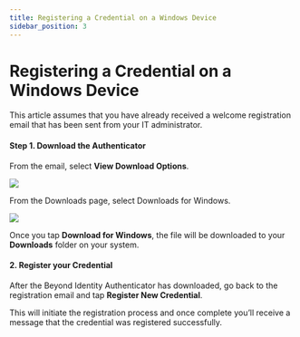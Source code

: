 ```yaml
---
title: Registering a Credential on a Windows Device
sidebar_position: 3
---
```


Registering a Credential on a Windows Device
============================================

This article assumes that you have already received a welcome registration email that has been sent from your IT administrator.

#### Step 1. Download the Authenticator

From the email, select **View Download Options**.  
  
![](/images/install/install.png)

From the Downloads page, select Downloads for Windows.

![](/images/install/download_windows.PNG)

Once you tap **Download for Windows**, the file will be downloaded to your **Downloads** folder on your system.

#### 2\. Register your Credential

After the Beyond Identity Authenticator has downloaded, go back to the registration email and tap **Register New Credential**.

This will initiate the registration process and once complete you’ll receive a message that the credential was registered successfully.
